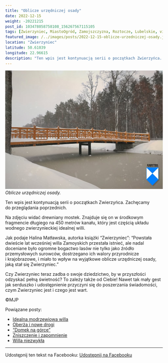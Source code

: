 ```yaml
---
title: "Oblicze urzędniczej osady"
date: 2022-12-15
weight: -20221215
post_id: 103478058758108_156267567115105
tags: [Zwierzyniec, MiastoOgród, Zamojszczyzna, Roztocze, Lubelskie, villarestituta, turystyka, dziedzictwo, zabytki, krajobrazy]
featured_image: /../images/posts/2022-12-15-oblicze-urzedniczej-osady.jpg
location: "Zwierzyniec"
latitude: 50.61039
longitude: 22.96615
description: "Ten wpis jest kontynuacją serii o początkach Zwierzyńca. Zachęcamy do przeglądania poprzednich...."
---
```


![Oblicze urzędniczej osady.](/images/posts/2022-12-15-oblicze-urzedniczej-osady.jpg)
*Oblicze urzędniczej osady.*

Ten wpis jest kontynuacją serii o początkach Zwierzyńca. Zachęcamy do przeglądania poprzednich.

Na zdjęciu widać drewniany mostek. Znajduje się on w środkowym fragmencie długiego na 450 metrów kanału, który jest częścią układu wodnego zwierzynieckiej idealnej willi.

Jak podaje Halina Matławska, autorka książki “Zwierzyniec”:
“Powstała dwieście lat wcześniej willa Zamoyskich przestała istnieć, ale nadal doceniane było ogromne bogactwo lasów nie tylko jako źródło przemysłowych surowców, dostrzegano ich walory przyrodnicze i krajobrazowe, i miało to wpływ na wyjątkowe oblicze urzędniczej osady, jaką stał się Zwierzyniec.”

Czy Zwierzyniec teraz zadba o swoje dziedzictwo, by w przyszłości odzyskać pełną świetność?
To zależy także od Ciebie!
Nawet tak mały gest jak serduszko i udostępnienie przyczyni się do poszerzania świadomości, czym Zwierzyniec jest i czego jest wart.



©MJP

Powiązane posty:
- [Idealna modrzewiowa willa](/posts/idealna-modrzewiowa-willa)
- [Oberża i nowe drogi](/posts/oberza-i-nowe-drogi)
- [“Domek na górce”](/posts/domek-na-gorce)
- [Zniszczenie i zapomnienie](/posts/zniszczenie-i-zapomnienie)
- [Willa niezwykła](/posts/willa-niezwykla)


---

Udostępnij ten tekst na Facebooku:
[Udostępnij na Facebooku](https://www.facebook.com/sharer/sharer.php?u=https://stowarzyszeniewachniewskiej.pl/posts/oblicze-urzedniczej-osady)

<script type="application/ld+json">
{
  "@context": "https://schema.org",
  "@type": "BlogPosting",
  "headline": "Oblicze urzędniczej osady",
  "datePublished": "2022-12-15",
  "dateModified": "2022-12-15",
  "author": {
    "@type": "Person",
    "name": "Michał Jan Patyk"
  },
  "publisher": {
    "@type": "Organization",
    "name": "Stowarzyszenie im. Aleksandry Wachniewskiej",
    "logo": {
      "@type": "ImageObject",
      "url": "https://stowarzyszeniewachniewskiej.pl/images/logo/logo.svg"
    }
  },
  "mainEntityOfPage": {
    "@type": "WebPage",
    "@id": "https://stowarzyszeniewachniewskiej.pl/posts/oblicze-urzedniczej-osady"
  },
  "image": {
    "@type": "ImageObject",
    "url": "https://stowarzyszeniewachniewskiej.pl//images/posts/2022-12-15-oblicze-urzedniczej-osady.jpg"
  },
  "articleSection": "Dziedzictwo Kulturowe i Zabytki",
  "keywords": "[Zwierzyniec, MiastoOgród, Zamojszczyzna, Roztocze, Lubelskie, villarestituta, turystyka, dziedzictwo, zabytki, krajobrazy]",
  "wordCount": 122,
  "articleBody": "Ten wpis jest kontynuacją serii o początkach Zwierzyńca. Zachęcamy do przeglądania poprzednich.\n\nNa zdjęciu widać drewniany mostek. Znajduje się on w środkowym fragmencie długiego na 450 metrów kanału, który jest częścią układu wodnego zwierzynieckiej idealnej willi.\n\nJak podaje Halina Matławska, autorka książki “Zwierzyniec”:\n“Powstała dwieście lat wcześniej willa Zamoyskich przestała istnieć, ale nadal doceniane było ogromne bogactwo lasów nie tylko jako źródło przemysłowych surowców, dostrzegano ich walory przyrodnicze i krajobrazowe, i miało to wpływ na wyjątkowe oblicze urzędniczej osady, jaką stał się Zwierzyniec.”\n\nCzy Zwierzyniec teraz zadba o swoje dziedzictwo, by w przyszłości odzyskać pełną świetność?\nTo zależy także od Ciebie!\nNawet tak mały gest jak serduszko i udostępnienie przyczyni się do poszerzania świadomości, czym Zwierzyniec jest i czego jest wart.\n\n\n\n©MJP",
  "description": "Ten wpis jest kontynuacją serii o początkach Zwierzyńca. Zachęcamy do przeglądania poprzednich....",
  "copyrightHolder": {
    "@type": "Person",
    "name": "Michał Jan Patyk"
  }
}
</script>
<script type="application/ld+json">
{
  "@context": "https://schema.org",
  "@type": "BreadcrumbList",
  "itemListElement": [
    {
      "@type": "ListItem",
      "position": 1,
      "name": "Home",
      "item": "https://stowarzyszeniewachniewskiej.pl"
    },
    {
      "@type": "ListItem",
      "position": 2,
      "name": "posts",
      "item": "https://stowarzyszeniewachniewskiej.pl/posts"
    },
    {
      "@type": "ListItem",
      "position": 3,
      "name": "Oblicze urzędniczej osady",
      "item": "https://stowarzyszeniewachniewskiej.pl/posts/oblicze-urzedniczej-osady"
    }
  ]
}
</script>
